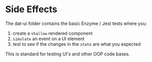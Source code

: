 # Side Effects

The dat-ui folder contains the basic Enzyme / Jest tests where you:

1. create a `shallow` rendered component
2. `simulate` an event on a UI element
3. test to see if the changes in the `state` are what you expected

This is standard for testing UI's and other OOP code bases.